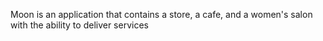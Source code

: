 Moon is an application that contains a store, a cafe, and a women's salon with the ability to deliver services
